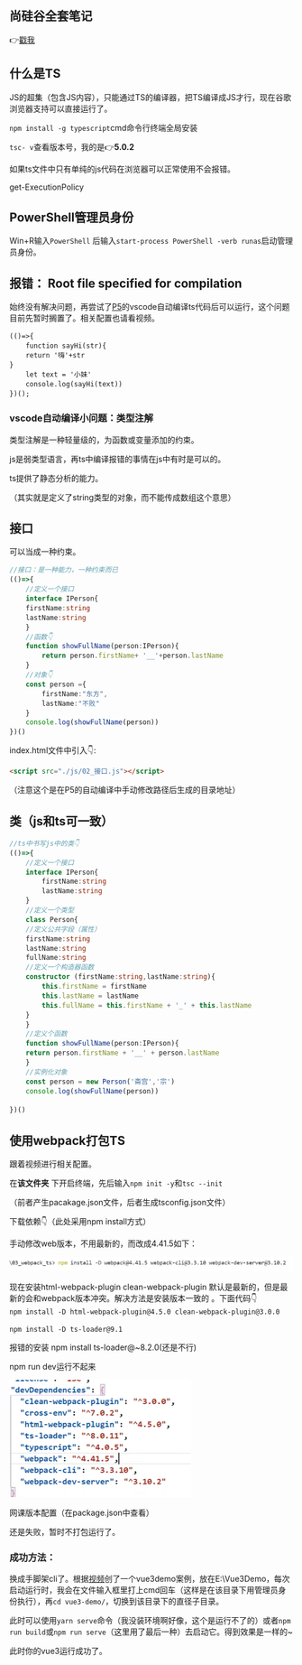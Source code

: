 ## 尚硅谷全套笔记

👉[戳我](https://24kcs.github.io/vue3_study/chapter1/03_HelloWorld.html#%E7%BC%96%E5%86%99-ts-%E7%A8%8B%E5%BA%8F)

## 什么是TS

JS的超集（包含JS内容），只能通过TS的编译器，把TS编译成JS才行，现在谷歌浏览器支持可以直接运行了。

`npm install -g typescript`cmd命令行终端全局安装

`tsc- v`查看版本号，我的是👉**5.0.2**

如果ts文件中只有单纯的js代码在浏览器可以正常使用不会报错。

get-ExecutionPolicy

## PowerShell管理员身份

Win+R输入`PowerShell` 后输入`start-process PowerShell -verb runas`启动管理员身份。

## 报错： Root file specified for compilation

始终没有解决问题，再尝试了[P5](1NR4y1x7Ab?p=5&spm_id_from=pageDriver&vd_source=baf5a4288b31a243832175ddb5cbd481)的vscode自动编译ts代码后可以运行，这个问题目前先暂时搁置了。相关配置也请看视频。

```html
(()=>{
    function sayHi(str){
    return '嗨'+str
}
    let text = '小妹'
    console.log(sayHi(text))
})();
```

### vscode自动编译小问题：类型注解

类型注解是一种轻量级的，为函数或变量添加的约束。

js是弱类型语言，再ts中编译报错的事情在js中有时是可以的。

ts提供了静态分析的能力。

（其实就是定义了string类型的对象，而不能传成数组这个意思）

## 接口

可以当成一种约束。

```ts
//接口：是一种能力，一种约束而已
(()=>{
    //定义一个接口
    interface IPerson{
    firstName:string
    lastName:string
    }
    //函数👇
    function showFullName(person:IPerson){
        return person.firstName+ '__'+person.lastName
    }
    //对象👇
    const person ={
        firstName:"东方",
        lastName:"不败"
    }
    console.log(showFullName(person))
})()
```

index.html文件中引入👇:

```html
<script src="./js/02_接口.js"></script>
```

（注意这个是在P5的自动编译中手动修改路径后生成的目录地址）

## 类（js和ts可一致）

```ts
//ts中书写js中的类👇
(()=>{
    //定义一个接口
    interface IPerson{
        firstName:string
        lastName:string 
    }
    //定义一个类型
    class Person{
    //定义公共字段（属性）
    firstName:string
    lastName:string
    fullName:string
    //定义一个构造器函数
    constructor (firstName:string,lastName:string){
        this.firstName = firstName
        this.lastName = lastName
        this.fullName = this.firstName + '_' + this.lastName
    }
    }
    //定义个函数
    function showFullName(person:IPerson){
    return person.firstName + '__' + person.lastName
    }
    //实例化对象
    const person = new Person('斋宫','宗')
    console.log(showFullName(person))

})()
```

## 使用webpack打包TS

跟着视频进行相关配置。

在**该文件夹** 下开启终端，先后输入`npm init -y`和`tsc --init`

（前者产生pacakage.json文件，后者生成tsconfig.json文件）

下载依赖👇（此处采用npm install方式）

手动修改web版本，不用最新的，而改成4.41.5如下：

![chrome_qkeaXdvbeF.png](https://raw.githubusercontent.com/Fanyup/cloudimg/master/img/chrome_qkeaXdvbeF.png)

现在安装html-webpack-plugin clean-webpack-plugin 默认是最新的，但是最新的会和webpack版本冲突。解决方法是安装版本一致的 。下面代码👇  
`npm install -D html-webpack-plugin@4.5.0 clean-webpack-plugin@3.0.0`

`npm install -D ts-loader@9.1`

报错的安装 npm install ts-loader@~8.2.0(还是不行)

npm run dev运行不起来

![chrome_tlqx3qsXKg.png](https://raw.githubusercontent.com/Fanyup/cloudimg/master/img/chrome_tlqx3qsXKg.png)

网课版本配置（在package.json中查看）

还是失败，暂时不打包运行了。

### 成功方法：

换成手脚架cli了。根据[视频](https://www.bilibili.com/video/BV18K4y1T7Nc/?spm_id_from=333.999.0.0&vd_source=baf5a4288b31a243832175ddb5cbd481)创了一个vue3demo案例，放在E:\Vue3Demo，每次启动运行时，我会在文件输入框里打上cmd回车（这样是在该目录下用管理员身份执行），再`cd vue3-demo/`，切换到该目录下的直径子目录。

此时可以使用`yarn serve`命令（我没装环境啊好像，这个是运行不了的）或者`npm run build`或`npm run serve`（这里用了最后一种）去启动它。得到效果是一样的~

此时你的vue3运行成功了。
